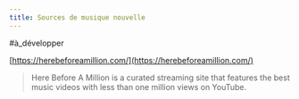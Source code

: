 ```yaml
---
title: Sources de musique nouvelle
---
```


#à_développer

[https://herebeforeamillion.com/](https://herebeforeamillion.com/)
>Here Before A Million is a curated streaming site that features the best music videos with less than one million views on YouTube.

